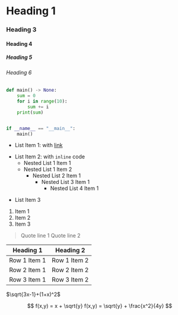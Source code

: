 # Heading 1

### Heading 3

#### Heading 4

##### Heading 5

###### Heading 6

```python
def main() -> None:
    sum = 0
    for i in range(10):
        sum += i
    print(sum)


if __name__ == "__main__":
    main()
```

- List Item 1: with [link](https://example.com)
* List Item 2: with `inline` code
    * Nested List 1 Item 1
    * Nested List 1 Item 2
      - Nested List 2 Item 1
        - Nested List 3 Item 1
          - Nested List 4 Item 1
+ List Item 3

1. Item 1
2. Item 2
3. Item 3

  > Quote line 1
  > Quote line 2

| Heading 1    | Heading 2    |
| ------------ | ------------ |
| Row 1 Item 1 | Row 1 Item 2 |
| Row 2 Item 1 | Row 2 Item 2 |
| Row 3 Item 1 | Row 3 Item 2 |

$\sqrt{3x-1}+(1+x)^2$

$$
f(x,y) = x + \sqrt{y}
f(x,y) = \sqrt{y} + \frac{x^2}{4y}
$$
